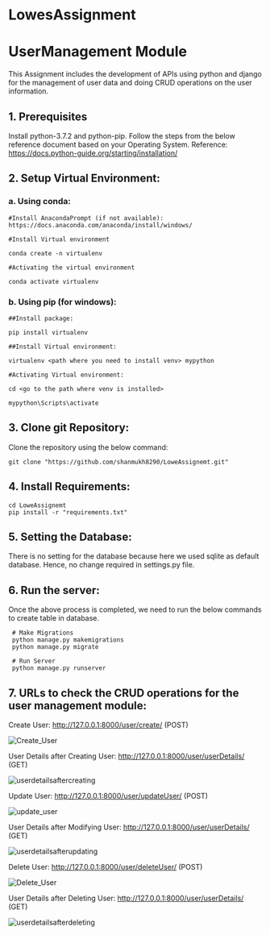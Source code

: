 # LowesAssignment

# UserManagement Module
 This Assignment includes the development of APIs using python and django for the management of user data and doing CRUD operations on the user information.
    
## 1. Prerequisites
Install python-3.7.2 and python-pip. Follow the steps from the below reference document based on your Operating System. Reference: https://docs.python-guide.org/starting/installation/

## 2. Setup Virtual Environment:
### a. Using conda:
    #Install AnacondaPrompt (if not available):
    https://docs.anaconda.com/anaconda/install/windows/

    #Install Virtual environment
 
    conda create -n virtualenv
 
    #Activating the virtual environment
 
    conda activate virtualenv
 
### b. Using pip (for windows):
    ##Install package:
 
    pip install virtualenv
 
    ##Install Virtual environment:
 
    virtualenv <path where you need to install venv> mypython
    
    #Activating Virtual environment:
 
    cd <go to the path where venv is installed>
    
    mypython\Scripts\activate
    
## 3.  Clone git Repository:
 Clone the repository using the below command:
 
    git clone "https://github.com/shanmukh8290/LoweAssignemt.git"
    
## 4. Install Requirements:
    cd LoweAssignemt
    pip install -r "requirements.txt"
    
## 5. Setting the Database:
 There is no setting for the database because here we used sqlite as default database. Hence, no change required in settings.py file.
 
## 6. Run the server:
 Once the above process is completed, we need to run the below commands to create table in database.
 
     # Make Migrations
     python manage.py makemigrations
     python manage.py migrate
     
     # Run Server
     python manage.py runserver

## 7. URLs to check the CRUD operations for the user management module:
 Create User:  http://127.0.0.1:8000/user/create/  (POST)
 
 ![Create_User](https://user-images.githubusercontent.com/60460030/121009088-5db1bc00-c7b1-11eb-83a5-2dd0103de1b7.png)

 User Details after Creating User:  http://127.0.0.1:8000/user/userDetails/  (GET)
 
 ![userdetailsaftercreating](https://user-images.githubusercontent.com/60460030/121007387-9cdf0d80-c7af-11eb-8ec5-cfa782a429fa.png)

 Update User:  http://127.0.0.1:8000/user/updateUser/  (POST)
 
 ![update_user](https://user-images.githubusercontent.com/60460030/121009110-67d3ba80-c7b1-11eb-86f8-e16294ebef85.png)

 User Details after Modifying User:  http://127.0.0.1:8000/user/userDetails/  (GET)
 
 ![userdetailsafterupdating](https://user-images.githubusercontent.com/60460030/121008734-f136bd00-c7b0-11eb-93c2-a0e99e641359.png)

 Delete User:  http://127.0.0.1:8000/user/deleteUser/  (POST)
 
 ![Delete_User](https://user-images.githubusercontent.com/60460030/121008417-9a30e800-c7b0-11eb-8895-3cbfba16269c.png)
 
 User Details after Deleting User:  http://127.0.0.1:8000/user/userDetails/  (GET)
  
 ![userdetailsafterdeleting](https://user-images.githubusercontent.com/60460030/121008460-a6b54080-c7b0-11eb-8eec-51f0c9fce84c.png)
